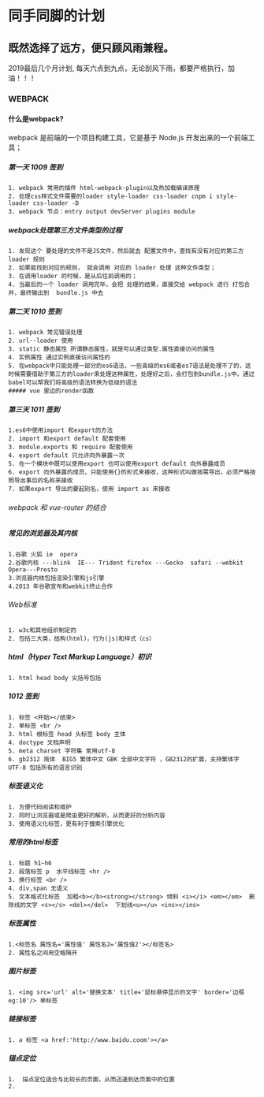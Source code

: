 # 同手同脚的计划
## 既然选择了远方，便只顾风雨兼程。
2019最后几个月计划,
每天六点到九点，无论刮风下雨，都要严格执行，加油！！！
### WEBPACK
#### 什么是webpack?
webpack 是前端的一个项目构建工具，它是基于 Node.js 开发出来的一个前端工具；
##### 第一天 1009 签到
    1. webpack 常用的插件 html-webpack-plugin以及热加载编译原理
    2. 处理css样式文件需要的loader style-loader css-loader cnpm i style-loader css-loader -D
    3. webpack 节点：entry output devServer plugins module
 ##### webpack处理第三方文件类型的过程
 ```
 1. 发现这个 要处理的文件不是JS文件，然后就去 配置文件中，查找有没有对应的第三方 loader 规则
 2. 如果能找到对应的规则， 就会调用 对应的 loader 处理 这种文件类型；
 3. 在调用loader 的时候，是从后往前调用的；
 4. 当最后的一个 loader 调用完毕，会把 处理的结果，直接交给 webpack 进行 打包合并，最终输出到  bundle.js 中去
 ```

##### 第二天 1010 签到
    1. webpack 常见错误处理
    2. url--loader 使用
    3. static 静态属性 所谓静态属性，就是可以通过类型.属性直接访问的属性
    4. 实例属性 通过实例直接访问属性的
    5. 在webpack中只能处理一部分的es6语法，一些高级的es6或者es7语法是处理不了的，这时候需要借助于第三方的loader来处理这种属性，处理好之后，会打包到bundle.js中。通过babel可以帮我们将高级的语法转换为低级的语法
    ##### vue 里边的render函数
##### 第三天 1011 签到
    1.es6中使用import 和export的方法
    2. import 和export default 配套使用
    3. module.exports 和 require 配套使用
    4. export default 只允许向外暴露一次
    5. 在一个模块中既可以使用export 也可以使用export default 向外暴露成员
    6. export 向外暴露的成员，只能使用{}的形式来接收，这种形式叫做按需导出，必须严格按照导出事后的名称来接收
    7. 如果export 导出的要起别名，使用 import as 来接收
 
 ###### webpack 和 vue-router 的结合
 
 ##### 常见的浏览器及其内核
    1.谷歌 火狐 ie  opera 
    2.谷歌内核 ---blink  IE--- Trident firefox ---Gecko  safari --webkit Opera---Presto
    3.浏览器内核包括渲染引擎和js引擎
    4.2013 年谷歌宣布和webkit终止合作
 
 
 ###### Web标准
    1. w3c和其他组织制定的
    2. 包括三大类，结构(html)，行为(js)和样式（cs）
 
 ##### html（Hyper Text Markup Language）初识
    1. html head body 尖括号包括
 
 ##### 1012 签到
    1. 标签 <开始></结束>
    2. 单标签 <br />
    3. html 根标签 head 头标签 body 主体
    4. doctype 文档声明 
    5. meta charset 字符集 常用utf-8
    6. gb2312 简体  BIG5 繁体中文 GBK 全部中文字符 ，GB2312的扩展，支持繁体字  UTF-8 包括所有的语言识别

 ##### 标签语义化
    1. 方便代码阅读和维护
    2. 同时让浏览器或是爬虫更好的解析，从而更好的分析内容
    3. 使用语义化标签，更有利于搜索引擎优化

##### 常用的html标签
    1. 标题 h1~h6 
    2. 段落标签 p  水平线标签 <hr />
    3. 换行标签 <br />
    4. div,span 无语义
    5. 文本格式化标签  加粗<b></b><strong></strong> 倾斜 <i></i> <em></em>  删除线的文字 <s></s> <del></del>  下划线<u></u> <ins></ins> 

##### 标签属性
    1.<标签名 属性名='属性值' 属性名2='属性值2'></标签名>
    2. 属性名之间用空格隔开

##### 图片标签
    1. <img src='url' alt='替换文本' title='鼠标悬停显示的文字' border='边框 eg:10'/> 单标签

##### 链接标签
    1. a 标签 <a href:'http://www.baidu.coom'></a>
##### 锚点定位
    1.  描点定位适合与比较长的页面，从而迅速到达页面中的位置
    2. 






 
 
 
 
  
